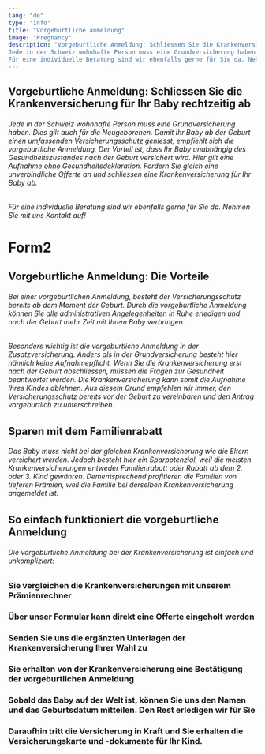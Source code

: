 ```yaml
---
lang: "de"
type: "info"
title: "Vorgeburtliche anmeldung"
image: "Pregnancy"
description: "Vorgeburtliche Anmeldung: Schliessen Sie die Krankenversicherung für Ihr Baby rechtzeitig ab 
Jede in der Schweiz wohnhafte Person muss eine Grundversicherung haben. Dies gilt auch für die Neugeborenen. Damit Ihr Baby ab der Geburt einen umfassenden Versicherungsschutz geniesst, empfiehlt sich die vorgeburtliche Anmeldung. Der Vorteil ist, dass Ihr Baby unabhängig des Gesundheitszustandes nach der Geburt versichert wird. Hier gilt eine Aufnahme ohne Gesundheitsdeklaration. Fordern Sie gleich eine unverbindliche Offerte an und schliessen eine Krankenversicherung für Ihr Baby ab. 
Für eine individuelle Beratung sind wir ebenfalls gerne für Sie da. Nehmen Sie mit uns Kontakt auf!"
---
```


## Vorgeburtliche Anmeldung: Schliessen Sie die Krankenversicherung für Ihr Baby rechtzeitig ab

###### Jede in der Schweiz wohnhafte Person muss eine Grundversicherung haben. Dies gilt auch für die Neugeborenen. Damit Ihr Baby ab der Geburt einen umfassenden Versicherungsschutz geniesst, empfiehlt sich die vorgeburtliche Anmeldung. Der Vorteil ist, dass Ihr Baby unabhängig des Gesundheitszustandes nach der Geburt versichert wird. Hier gilt eine Aufnahme ohne Gesundheitsdeklaration. Fordern Sie gleich eine unverbindliche Offerte an und schliessen eine Krankenversicherung für Ihr Baby ab.

###### Für eine individuelle Beratung sind wir ebenfalls gerne für Sie da. Nehmen Sie mit uns Kontakt auf!

# Form2

## Vorgeburtliche Anmeldung: Die Vorteile

###### Bei einer vorgeburtlichen Anmeldung, besteht der Versicherungsschutz bereits ab dem Moment der Geburt. Durch die vorgeburtliche Anmeldung können Sie alle administrativen Angelegenheiten in Ruhe erledigen und nach der Geburt mehr Zeit mit Ihrem Baby verbringen.

###### Besonders wichtig ist die vorgeburtliche Anmeldung in der Zusatzversicherung. Anders als in der Grundversicherung besteht hier nämlich keine Aufnahmepflicht. Wenn Sie die Krankenversicherung erst nach der Geburt abschliessen, müssen die Fragen zur Gesundheit beantwortet werden. Die Krankenversicherung kann somit die Aufnahme Ihres Kindes ablehnen. Aus diesem Grund empfehlen wir immer, den Versicherungsschutz bereits vor der Geburt zu vereinbaren und den Antrag vorgeburtlich zu unterschreiben.

## Sparen mit dem Familienrabatt

###### Das Baby muss nicht bei der gleichen Krankenversicherung wie die Eltern versichert werden. Jedoch besteht hier ein Sparpotenzial, weil die meisten Krankenversicherungen entweder Familienrabatt oder Rabatt ab dem 2. oder 3. Kind gewähren. Dementsprechend profitieren die Familien von tieferen Prämien, weil die Familie bei derselben Krankenversicherung angemeldet ist.

## So einfach funktioniert die vorgeburtliche Anmeldung

###### Die vorgeburtliche Anmeldung bei der Krankenversicherung ist einfach und unkompliziert:

### Sie vergleichen die Krankenversicherungen mit unserem Prämienrechner

### Über unser Formular kann direkt eine Offerte eingeholt werden

### Senden Sie uns die ergänzten Unterlagen der Krankenversicherung Ihrer Wahl zu

### Sie erhalten von der Krankenversicherung eine Bestätigung der vorgeburtlichen Anmeldung

### Sobald das Baby auf der Welt ist, können Sie uns den Namen und das Geburtsdatum mitteilen. Den Rest erledigen wir für Sie

### Daraufhin tritt die Versicherung in Kraft und Sie erhalten die Versicherungskarte und -dokumente für Ihr Kind.
